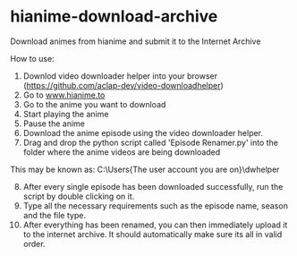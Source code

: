 # hianime-download-archive
Download animes from hianime and submit it to the Internet Archive

How to use:
1) Downlod video downloader helper into your browser (https://github.com/aclap-dev/video-downloadhelper)
2) Go to www.hianime.to
3) Go to the anime you want to download
4) Start playing the anime
5) Pause the anime
6) Download the anime episode using the video downloader helper.
7) Drag and drop the python script called 'Episode Renamer.py' into the folder where the anime videos are being downloaded

This may be known as: C:\Users\{The user account you are on}\dwhelper

8) After every single episode has been downloaded successfully, run the script by double clicking on it.
9) Type all the necessary requirements such as the episode name, season and the file type.
10) After everything has been renamed, you can then immediately upload it to the internet archive. It should automatically make sure its all in valid order.
